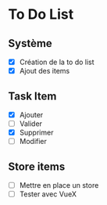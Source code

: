 # To Do List

## Système
- [x] Création de la to do list
- [x] Ajout des items

## Task Item
- [x] Ajouter
- [ ] Valider
- [x] Supprimer
- [ ] Modifier

## Store items
- [ ] Mettre en place un store
- [ ] Tester avec VueX